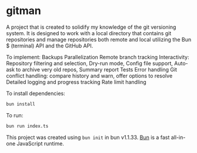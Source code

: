 # gitman

A project that is created to solidify my knowledge of the git versioning system.
It is designed to work with a local directory that contains git repositories and manage repositories both remote and local
utilizing the Bun $ (terminal) API and the GitHub API.

To implement:
Backups
Parallelization
Remote branch tracking
Interactivity: Repository filtering and selection, Dry-run mode, Config file support, Auto-ask to archive very old repos, Summary report
Tests
Error handling
Git conflict handling: compare history and warn, offer options to resolve
Detailed logging and progress tracking
Rate limit handling

To install dependencies:

```bash
bun install
```

To run:

```bash
bun run index.ts
```

This project was created using `bun init` in bun v1.1.33. [Bun](https://bun.sh) is a fast all-in-one JavaScript runtime.

